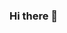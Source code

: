 ### Hi there 👋

<!--
**zhuangxuan/zhuangxuan** is a ✨ _special_ ✨ repository because its `README.md` (this file) appears on your GitHub profile.

Here are some ideas to get you started:

- 🔭 I’m currently working on ...
- 🌱 I’m currently learning ...
- 👯 I’m looking to collaborate on ...
- 🤔 I’m looking for help with ...
- 💬 Ask me about ...
- 📫 790280811@qq.com
- 😄 Pronouns: ...
- ⚡ Fun fact: ...
-->
